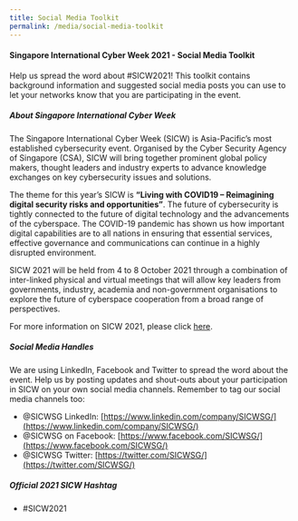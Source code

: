 ```yaml
---
title: Social Media Toolkit
permalink: /media/social-media-toolkit
---
```

#### **Singapore International Cyber Week 2021 - Social Media Toolkit**

Help us spread the word about #SICW2021! This toolkit contains background information and suggested social media posts you can use to let your networks know that you are participating in the event. 

##### **About Singapore International Cyber Week**

The Singapore International Cyber Week (SICW) is Asia-Pacific’s most established cybersecurity event. Organised by the Cyber Security Agency of Singapore (CSA), SICW will bring together prominent global policy makers, thought leaders and industry experts to advance knowledge exchanges on key cybersecurity issues and solutions.

The theme for this year’s SICW is **“Living with COVID19 – Reimagining digital security risks and opportunities”**. The future of cybersecurity is tightly connected to the future of digital technology and the advancements of the cyberspace. The COVID-19 pandemic has shown us how important digital capabilities are to all nations in ensuring that essential services, effective governance and communications can continue in a highly disrupted environment.

SICW 2021 will be held from 4 to 8 October 2021 through a combination of inter-linked physical and virtual meetings that will allow key leaders from governments, industry, academia and non-government organisations to explore the future of cyberspace cooperation from a broad range of perspectives. 

For more information on SICW 2021, please click [here](/about-sicw).


##### **Social Media Handles**

We are using LinkedIn, Facebook and Twitter  to spread the word about the event. Help us by posting updates and shout-outs about your participation in SICW on your own social media channels. Remember to tag our social media channels too: 
+ @SICWSG LinkedIn: [https://www.linkedin.com/company/SICWSG/](https://www.linkedin.com/company/SICWSG/)
+ @SICWSG on Facebook: [https://www.facebook.com/SICWSG/](https://www.facebook.com/SICWSG/)
+ @SICWSG Twitter: [https://twitter.com/SICWSG/](https://twitter.com/SICWSG/)

##### **Official 2021 SICW Hashtag**
+ #SICW2021